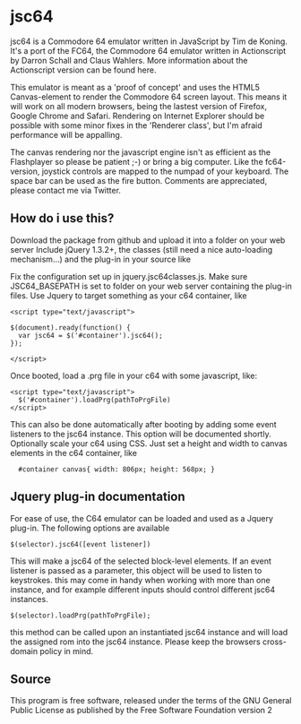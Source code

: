 jsc64
=====

jsc64 is a Commodore 64 emulator written in JavaScript by Tim de Koning. It's a port of the FC64, the Commodore 64 emulator written in Actionscript by Darron Schall and Claus Wahlers. More information about the Actionscript version can be found here.

This emulator is meant as a 'proof of concept' and uses the HTML5 Canvas-element to render the Commodore 64 screen layout. This means it will work on all modern browsers, being the lastest version of Firefox, Google Chrome and Safari. Rendering on Internet Explorer should be possible with some minor fixes in the 'Renderer class', but I'm afraid performance will be appalling.

The canvas rendering nor the javascript engine isn't as efficient as the Flashplayer so please be patient ;-) or bring a big computer. Like the fc64-version, joystick controls are mapped to the numpad of your keyboard. The space bar can be used as the fire button. Comments are appreciated, please contact me via Twitter.

How do i use this?
------------------

Download the package from github and upload it into a folder on your web server
Include jQuery 1.3.2+, the classes (still need a nice auto-loading mechanism...) and the plug-in in your source like
<script type="text/javascript" src="js/jquery/jquery-1.3.2.min.js"></script>
<script type="text/javascript" src="js/jquery.jsc64classes.js"></script>
<script type="text/javascript" src="js/jquery.jsc64.js"></script>
            
Fix the configuration set up in jquery.jsc64classes.js. Make sure JSC64_BASEPATH is set to folder on your web server containing the plug-in files.
Use Jquery to target something as your c64 container, like
```
<script type="text/javascript">

$(document).ready(function() {
  var jsc64 = $('#container').jsc64();
});

</script>
```
            
Once booted, load a .prg file in your c64 with some javascript, like:
```
<script type="text/javascript">
  $('#container').loadPrg(pathToPrgFile)
</script>
```

This can also be done automatically after booting by adding some event listeners to the jsc64 instance. This option will be documented shortly.
Optionally scale your c64 using CSS. Just set a height and width to canvas elements in the c64 container, like
```
  #container canvas{ width: 806px; height: 568px; }
```
			
Jquery plug-in documentation
----------------------------

For ease of use, the C64 emulator can be loaded and used as a Jquery plug-in. The following options are available
```
$(selector).jsc64([event listener])
```

This will make a jsc64 of the selected block-level elements. If an event listener is passed as a parameter, this object will be used to listen to keystrokes. this may come in handy when working with more than one instance, and for example different inputs should control different jsc64 instances.
```
$(selector).loadPrg(pathToPrgFile);
```

this method can be called upon an instantiated jsc64 instance and will load the assigned rom into the jsc64 instance. Please keep the browsers cross-domain policy in mind.

Source
------

This program is free software, released under the terms of the GNU General Public License as published by the Free Software Foundation version 2
